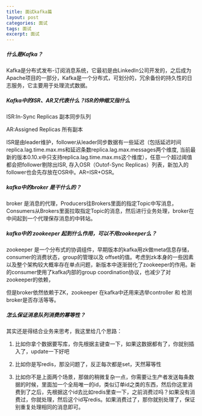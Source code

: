 ```yaml
---
title: 面试kafka篇
layout: post
categories: 面试
tags: 面试
excerpt: 面试
---
```


##### 什么是Kafka？
Kafka是分布式发布-订阅消息系统，它最初是由LinkedIn公司开发的，之后成为Apache项目的一部分，Kafka是一个分布式，可划分的，冗余备份的持久性的日志服务，它主要用于处理流式数据。   
##### Kafka中的ISR、AR又代表什么？ISR的伸缩又指什么
ISR:In-Sync Replicas 副本同步队列   

AR:Assigned Replicas 所有副本   

ISR是由leader维护，follower从leader同步数据有一些延迟（包括延迟时间replica.lag.time.max.ms和延迟条数replica.lag.max.messages两个维度, 当前最新的版本0.10.x中只支持replica.lag.time.max.ms这个维度），任意一个超过阈值都会把follower剔除出ISR, 存入OSR（Outof-Sync Replicas）列表，新加入的follower也会先存放在OSR中。AR=ISR+OSR。   
##### kafka中的broker 是干什么的？

broker 是消息的代理，Producers往Brokers里面的指定Topic中写消息，Consumers从Brokers里面拉取指定Topic的消息，然后进行业务处理，broker在中间起到一个代理保存消息的中转站。    
##### kafka中的 zookeeper 起到什么作用，可以不用zookeeper么？   
zookeeper 是一个分布式的协调组件，早期版本的kafka用zk做meta信息存储，consumer的消费状态，group的管理以及 offset的值。考虑到zk本身的一些因素以及整个架构较大概率存在单点问题，新版本中逐渐弱化了zookeeper的作用。新的consumer使用了kafka内部的group coordination协议，也减少了对zookeeper的依赖，    


但是broker依然依赖于ZK，zookeeper 在kafka中还用来选举controller 和 检测broker是否存活等等。   
##### 怎么保证消息队列消费的幂等性？

其实还是得结合业务来思考，我这里给几个思路：   


 

1. 比如你拿个数据要写库，你先根据主键查一下，如果这数据都有了，你就别插入了，update一下好吧

 

2. 比如你是写redis，那没问题了，反正每次都是set，天然幂等性

 

3. 比如你不是上面两个场景，那做的稍微复杂一点，你需要让生产者发送每条数据的时候，里面加一个全局唯一的id，类似订单id之类的东西，然后你这里消费到了之后，先根据这个id去比如redis里查一下，之前消费过吗？如果没有消费过，你就处理，然后这个id写redis。如果消费过了，那你就别处理了，保证别重复处理相同的消息即可。   


 




   




   










 




   

